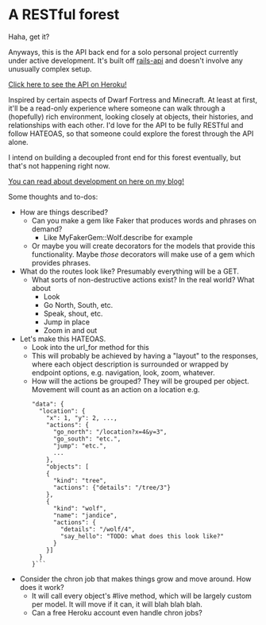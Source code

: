 # A RESTful forest

Haha, get it?

Anyways, this is the API back end for a solo personal project currently under active development. It's built off [rails-api](https://github.com/rails-api/rails-api) and doesn't involve any unusually complex setup.

[Click here to see the API on Heroku!](http://restful-forest.herokuapp.com/)

Inspired by certain aspects of Dwarf Fortress and Minecraft. At least at first, it'll be a read-only experience where someone can walk through a (hopefully) rich environment, looking closely at objects, their histories, and relationships with each other. I'd love for the API to be fully RESTful and follow HATEOAS, so that someone could explore the forest through the API alone.

I intend on building a decoupled front end for this forest eventually, but that's not happening right now.

[You can read about development on here on my blog!](https://vcolavin.wordpress.com/tag/dev-blog/)


Some thoughts and to-dos:
- How are things described?
  - Can you make a gem like Faker that produces words and phrases on demand?
    - Like MyFakerGem::Wolf.describe for example
  - Or maybe you will create decorators for the models that provide this functionality. Maybe *those* decorators will make use of a gem which provides phrases.
- What do the routes look like? Presumably everything will be a GET.
  - What sorts of non-destructive actions exist? In the real world? What about
    - Look
    - Go North, South, etc.
    - Speak, shout, etc.
    - Jump in place
    - Zoom in and out
- Let's make this HATEOAS.
  - Look into the url_for method for this
  - This will probably be achieved by having a "layout" to the responses, where each object description is surrounded or wrapped by endpoint options, e.g. navigation, look, zoom, whatever.
  - How will the actions be grouped? They will be grouped per object. Movement will count as an action on a location e.g.
    ```
    "data": {
      "location": {
        "x": 1, "y": 2, ...,
        "actions": {
          "go_north": "/location?x=4&y=3",
          "go_south": "etc.",
          "jump": "etc.",
          ...
        },
        "objects": [
        {
          "kind": "tree",
          "actions": {"details": "/tree/3"}
        },
        {
          "kind": "wolf",
          "name": "jandice",
          "actions": {
            "details": "/wolf/4",
            "say_hello": "TODO: what does this look like?"
          }
        }]
      }
    }```
- Consider the chron job that makes things grow and move around. How does it work?
  - It will call every object's #live method, which will be largely custom per model. It will move if it can, it will blah blah blah.
  - Can a free Heroku account even handle chron jobs?